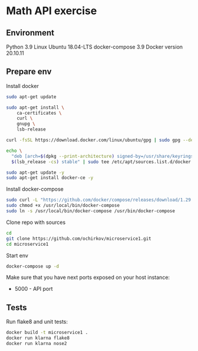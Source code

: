 # Math API exercise

## Environment
Python 3.9
Linux Ubuntu 18.04-LTS
docker-compose 3.9
Docker version 20.10.11


## Prepare env
Install docker
```bash
sudo apt-get update

sudo apt-get install \
    ca-certificates \
    curl \
    gnupg \
    lsb-release

curl -fsSL https://download.docker.com/linux/ubuntu/gpg | sudo gpg --dearmor -o /usr/share/keyrings/docker-archive-keyring.gpg

echo \
  "deb [arch=$(dpkg --print-architecture) signed-by=/usr/share/keyrings/docker-archive-keyring.gpg] https://download.docker.com/linux/ubuntu \
  $(lsb_release -cs) stable" | sudo tee /etc/apt/sources.list.d/docker.list > /dev/null

sudo apt-get update -y
sudo apt-get install docker-ce -y
```

Install docker-compose
```bash
sudo curl -L "https://github.com/docker/compose/releases/download/1.29.2/docker-compose-$(uname -s)-$(uname -m)" -o /usr/local/bin/docker-compose
sudo chmod +x /usr/local/bin/docker-compose
sudo ln -s /usr/local/bin/docker-compose /usr/bin/docker-compose
```

Clone repo with sources

```bash
cd
git clone https://github.com/ochirkov/microservice1.git
cd microservice1
```

Start env

```bash
docker-compose up -d
```

Make sure that you have next ports exposed on your host instance:
 * 5000 - API port

## Tests

Run flake8 and unit tests:
```bash
docker build -t microservice1 .
docker run klarna flake8
docker run klarna nose2
```
